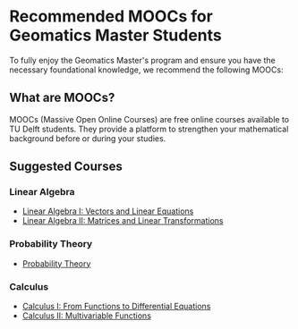 # Recommended MOOCs for Geomatics Master Students  

To fully enjoy the Geomatics Master's program and ensure you have the necessary foundational knowledge, we recommend the following MOOCs:  

## What are MOOCs?  
MOOCs (Massive Open Online Courses) are free online courses available to TU Delft students. They provide a platform to strengthen your mathematical background before or during your studies.  

## Suggested Courses  

### Linear Algebra  
- [Linear Algebra I: Vectors and Linear Equations](https://online-learning.tudelft.nl/courses/linear-algebra-i-vectors-and-linear-equations/)  
- [Linear Algebra II: Matrices and Linear Transformations](https://online-learning.tudelft.nl/courses/linear-algebra-ii-matrices-and-linear-transformations/)  

### Probability Theory  
- [Probability Theory](https://online-learning.tudelft.nl/courses/probability-theory/)  

### Calculus  
- [Calculus I: From Functions to Differential Equations](https://online-learning.tudelft.nl/courses/calculus-i-from-functions-to-differential-equations/)  
- [Calculus II: Multivariable Functions](https://online-learning.tudelft.nl/courses/calculus-ii-multivariable-functions/)  

